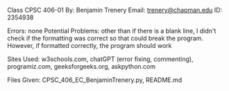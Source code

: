 Class CPSC 406-01
By: Benjamin Trenery
Email: trenery@chapman.edu
ID: 2354938

Errors: none
Potential Problems: other than if there is a blank line, I didn't check if the formatting was correct so that could break the program. However, if formatted correctly, the program should work

Sites Used: 
w3schools.com, chatGPT (error fixing, commenting), programiz.com, geeksforgeeks.org, askpython.com

Files Given:
CPSC_406_EC_BenjaminTrenery.py, README.md
